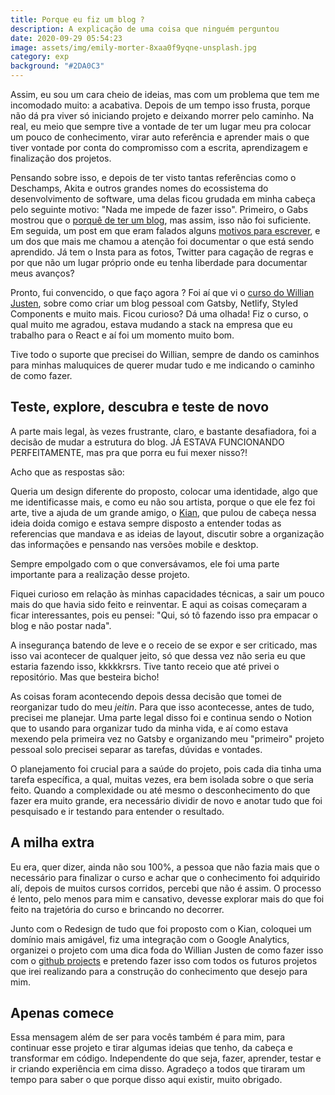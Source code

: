 ```yaml
---
title: Porque eu fiz um blog ?
description: A explicação de uma coisa que ninguém perguntou
date: 2020-09-29 05:54:23
image: assets/img/emily-morter-8xaa0f9yqne-unsplash.jpg
category: exp
background: "#2DA0C3"
---
```

Assim, eu sou um cara cheio de ideias, mas com um problema que tem me incomodado muito: a acabativa. Depois de um tempo isso frusta, porque não dá pra viver só iniciando projeto e deixando morrer pelo caminho. Na real, eu meio que sempre tive a vontade de ter um lugar meu pra colocar um pouco de conhecimento, virar auto referência e aprender mais o que tiver vontade por conta do compromisso com a escrita, aprendizagem e finalização dos projetos.

Pensando sobre isso, e depois de ter visto tantas referências como o Deschamps, Akita e outros grandes nomes do ecossistema do desenvolvimento de software, uma delas ficou grudada em minha cabeça pelo seguinte motivo: "Nada me impede de fazer isso". Primeiro, o Gabs mostrou que o [porquê de ter um blog](http://gabsferreira.com/voce-deveria-ter-um-blog/), mas assim, isso não foi suficiente. Em seguida, um post em que eram falados alguns [motivos para escrever](http://gabsferreira.com/por-que-ter-um-blog-de-tecnologia-razoes-pra-voce-escrever/), e um dos que mais me chamou a atenção foi documentar o que está sendo aprendido. Já tem o Insta para as fotos, Twitter para cagação de regras e por que não um lugar próprio onde eu tenha liberdade para documentar meus avanços? 

Pronto, fui convencido, o que faço agora ? Foi aí que vi o [curso do Willian Justen](https://www.udemy.com/course/gatsby-crie-um-site-pwa-com-react-graphql-e-netlify-cms/), sobre como criar um blog pessoal com Gatsby, Netlify, Styled Components e muito mais. Ficou curioso? Dá uma olhada! Fiz o curso, o qual muito me agradou, estava mudando a stack na empresa que eu trabalho para o React e aí foi um momento muito bom. 

Tive todo o suporte que precisei do Willian, sempre de dando os caminhos para minhas maluquices de querer mudar tudo e me indicando o caminho de como fazer.

## Teste, explore, descubra e teste de novo

A parte mais legal, às vezes frustrante, claro, e bastante desafiadora, foi a decisão de mudar a estrutura do blog. JÁ ESTAVA FUNCIONANDO PERFEITAMENTE, mas pra que porra eu fui mexer nisso?!

Acho que as respostas são:

Queria um design diferente do proposto, colocar uma identidade, algo que me identificasse mais, e como eu não sou artista, porque o que ele fez foi arte, tive a ajuda de um grande amigo, o [Kian](https://www.linkedin.com/in/flaviakian/), que pulou de cabeça nessa ideia doida comigo e estava sempre disposto a entender todas as referencias que mandava e as ideias de layout, discutir sobre a organização das informações e pensando nas versões mobile e desktop. 

Sempre empolgado com o que conversávamos, ele foi uma parte importante para a realização desse projeto.

Fiquei curioso em relação às minhas capacidades técnicas, a sair um pouco mais do que havia sido feito e reinventar. E aqui as coisas começaram a ficar  interessantes, pois eu pensei: 
"Qui, só tô fazendo isso pra empacar o blog e não postar nada". 

A insegurança batendo de leve e o receio de se expor e ser criticado, mas isso vai acontecer de qualquer jeito, só que dessa vez não seria eu que estaria fazendo isso, kkkkkrsrs. Tive tanto receio que até privei o repositório. Mas que besteira bicho! 

As coisas foram acontecendo depois dessa decisão que tomei de reorganizar tudo do meu *jeitin*. Para que isso acontecesse, antes de tudo, precisei me planejar. Uma parte legal disso foi e continua sendo o Notion que to usando para organizar tudo da minha vida, e aí como estava mexendo pela primeira vez no Gatsby e organizando meu "primeiro" projeto pessoal solo precisei separar as tarefas, dúvidas e vontades. 

O planejamento foi crucial para a saúde do projeto, pois cada dia tinha uma tarefa específica, a qual, muitas vezes, era bem isolada sobre o que seria feito. Quando a complexidade ou até mesmo o desconhecimento do que fazer era muito grande, era necessário dividir de novo e anotar tudo que foi pesquisado e ir testando para entender o resultado.

## A milha extra

Eu era, quer dizer, ainda não sou 100%, a pessoa que não fazia mais que o necessário para finalizar o curso e achar que o conhecimento foi adquirido alí, depois de muitos cursos corridos, percebi que não é assim. O processo é lento, pelo menos para mim e cansativo, devesse explorar mais do que foi feito na trajetória do curso e brincando no decorrer.

Junto com o Redesign de tudo que foi proposto com o Kian, coloquei um domínio mais amigável, fiz uma integração com o Google Analytics, organizei o projeto com uma dica foda do Willian Justen de como fazer isso com o [github projects](https://youtu.be/k41GyWZ_JTQ) e pretendo fazer isso com todos os futuros projetos que irei realizando para a construção do conhecimento que desejo para mim.

## Apenas comece

Essa mensagem além de ser para vocês também é para mim, para continuar esse projeto e tirar algumas ideias que tenho, da cabeça e transformar em código. Independente do que seja, fazer, aprender, testar e ir criando experiência em cima disso. Agradeço a todos que tiraram um tempo para saber o que porque disso aqui existir, muito obrigado.